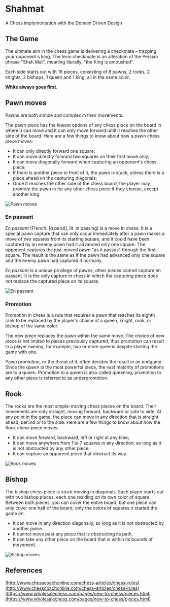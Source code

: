 # Shahmat

A Chess implementation with the Domain Driven Design

## The Game

The ultimate aim in the chess game is delivering a checkmate – trapping your opponent´s king.
The term checkmate is an alteration of the Persian phrase "Shah Mat", meaning literally, "the King is ambushed".

Each side starts out with 16 pieces, consisting of 8 pawns, 2 rooks, 2 knights, 2 bishops, 1 queen and 1 king, all in the same color.

**White always goes first.**

## Pawn moves

Pawns are both simple and complex in their movements.

The pawn piece has the fewest options of any chess piece on the board in where it can move and it can only move forward until it reaches the other side of the board.
Here are a few things to know about how a pawn chess piece moves:

- It can only directly forward one square;
- It can move directly forward two squares on their first move only;
- It can move diagonally forward when capturing an opponent's chess piece;
- If there is another piece in front of it, the pawn is stuck, unless there is a piece ahead on the capturing diagonals;
- Once it reaches the other side of the chess board, the player may *promote* the pawn in for any other chess piece if they choose, except another king.

![Pawn moves](https://cdn11.bigcommerce.com/s-dlmdd/content/pawn-moves.jpg)

### En passant

*En passant* (French: [ɑ̃ paˈsɑ̃], lit. in passing) is a move in chess. It is a special pawn capture that can only occur immediately after a pawn makes a move of two squares from its starting square, and it could have been captured by an enemy pawn had it advanced only one square. The opponent captures the just-moved pawn "as it passes" through the first square. The result is the same as if the pawn had advanced only one square and the enemy pawn had captured it normally.

*En passant* is a unique privilege of pawns, other pieces cannot capture en passant. It is the only capture in chess in which the capturing piece does not replace the captured piece on its square.

![En passant](https://upload.wikimedia.org/wikipedia/commons/0/09/Ajedrez_animaci%C3%B3n_en_passant.gif)

### Promotion

Promotion in chess is a rule that requires a pawn that reaches its eighth rank to be replaced by the player's choice of a queen, knight, rook, or bishop of the same color.

The new piece replaces the pawn within the same move. The choice of new piece is not limited to pieces previously captured, thus promotion can result in a player owning, for example, two or more queens despite starting the game with one.

Pawn promotion, or the threat of it, often decides the result in an endgame. Since the queen is the most powerful piece, the vast majority of promotions are to a queen. Promotion to a queen is also called queening; promotion to any other piece is referred to as underpromotion.

## Rook

The rooks are the most simple-moving chess pieces on the board. Their movements are only straight, moving forward, backward or side to side. At any point in the game, the piece can move in any direction that is straight ahead, behind or to the side. Here are a few things to know about how the Rook chess piece moves:

- It can move forward, backward, left or right at any time;
- It can move anywhere from 1 to 7 squares in any direction, so long as it is not obstructed by any other piece;
- It can capture an opponent piece that obstruct its way.

![Rook moves](https://cdn11.bigcommerce.com/s-dlmdd/content/rook-moves2.jpg)

## Bishop

The bishop chess piece is stuck moving in diagonals. Each player starts out with two bishop pieces, each one residing on its own color of square. Between both pieces, you can cover the entire board, but one piece can only cover one half of the board, only the colors of squares it started the game on.

- It can move in any direction diagonally, so long as it is not obstructed by another piece.
- It cannot move past any piece that is obstructing its path.
- It can take any other piece on the board that is within its bounds of movement.

![Bishop moves](https://cdn11.bigcommerce.com/s-dlmdd/content/bishop-moves.jpg)

## References

[http://www.chesscoachonline.com/chess-articles/chess-rules](http://www.chesscoachonline.com/chess-articles/chess-rules)
[https://www.wholesalechess.com/pages/new-to-chess/pieces.html](https://www.wholesalechess.com/pages/new-to-chess/pieces.html)
